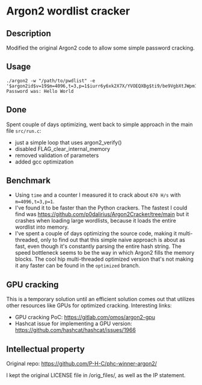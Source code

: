 # Argon2 wordlist cracker

## Description

Modified the original Argon2 code to allow some simple password cracking.


## Usage

```
./argon2 -w "/path/to/pwdlist" -e '$argon2id$v=19$m=4096,t=3,p=1$iurr6y6xk2X7X/YVOEQXBg$ti9/be9VgbXtJWpm1hoYyLm8V0wBGr+dxu9X+PFbpZI'
Password was: Hello World
```


## Done

Spent couple of days optimizing, went back to simple approach in the main file `src/run.c`:
- just a simple loop that uses argon2_verify()
- disabled FLAG_clear_internal_memory
- removed validation of parameters
- added gcc optimization


## Benchmark

- Using `time` and a counter I measured it to crack about `670 H/s` with `m=4096,t=3,p=1`.
- I've found it to be faster than the Python crackers. The fastest I could find was https://github.com/p0dalirius/Argon2Cracker/tree/main but it crashes when loading large wordlists, because it loads the entire wordlist into memory.
- I've spent a couple of days optimizing the source code, making it multi-threaded, only to find out that this simple naive approach is about as fast, even though it's constantly parsing the entire hash string. The speed bottleneck seems to be the way in which Argon2 fills the memory blocks. The cool hip multi-threaded optimized version that's not making it any faster can be found in the `optimized` branch.


## GPU cracking

This is a temporary solution until an efficient solution comes out that utilizes other resources like GPUs for optimized cracking. Interesting links:

- GPU cracking PoC: https://gitlab.com/omos/argon2-gpu
- Hashcat issue for implementing a GPU version: https://github.com/hashcat/hashcat/issues/1966


## Intellectual property

Original repo:
https://github.com/P-H-C/phc-winner-argon2/

I kept the original LICENSE file in /orig_files/, as well as the IP statement.
